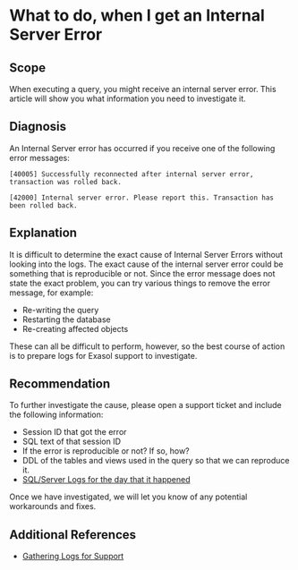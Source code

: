 # What to do, when I get an Internal Server Error 
## Scope

When executing a query, you might receive an internal server error. This article will show you what information you need to investigate it. 

## Diagnosis

An Internal Server error has occurred if you receive one of the following error messages:


```markup
[40005] Successfully reconnected after internal server error, transaction was rolled back.
```

```markup
[42000] Internal server error. Please report this. Transaction has been rolled back. 
```
## Explanation

It is difficult to determine the exact cause of Internal Server Errors without looking into the logs. The exact cause of the internal server error could be something that is reproducible or not. Since the error message does not state the exact problem, you can try various things to remove the error message, for example:

* Re-writing the query
* Restarting the database
* Re-creating affected objects

These can all be difficult to perform, however, so the best course of action is to prepare logs for Exasol support to investigate. 

## Recommendation

To further investigate the cause, please open a support ticket and include the following information:

* Session ID that got the error
* SQL text of that session ID
* If the error is reproducible or not? If so, how?
* DDL of the tables and views used in the query so that we can reproduce it.
* [SQL/Server Logs for the day that it happened](https://docs.exasol.com/administration/on-premise/support/logs_files_for_sql_server_processes.htm)

Once we have investigated, we will let you know of any potential workarounds and fixes.

## Additional References

* [Gathering Logs for Support](https://docs.exasol.com/administration/on-premise/support/get_debug_information.htm)
